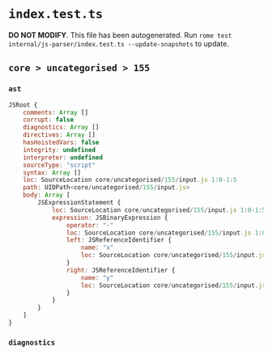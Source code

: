 # `index.test.ts`

**DO NOT MODIFY**. This file has been autogenerated. Run `rome test internal/js-parser/index.test.ts --update-snapshots` to update.

## `core > uncategorised > 155`

### `ast`

```javascript
JSRoot {
	comments: Array []
	corrupt: false
	diagnostics: Array []
	directives: Array []
	hasHoistedVars: false
	integrity: undefined
	interpreter: undefined
	sourceType: "script"
	syntax: Array []
	loc: SourceLocation core/uncategorised/155/input.js 1:0-1:5
	path: UIDPath<core/uncategorised/155/input.js>
	body: Array [
		JSExpressionStatement {
			loc: SourceLocation core/uncategorised/155/input.js 1:0-1:5
			expression: JSBinaryExpression {
				operator: "-"
				loc: SourceLocation core/uncategorised/155/input.js 1:0-1:5
				left: JSReferenceIdentifier {
					name: "x"
					loc: SourceLocation core/uncategorised/155/input.js 1:0-1:1 (x)
				}
				right: JSReferenceIdentifier {
					name: "y"
					loc: SourceLocation core/uncategorised/155/input.js 1:4-1:5 (y)
				}
			}
		}
	]
}
```

### `diagnostics`

```

```
